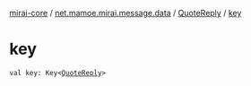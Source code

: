 [mirai-core](../../index.md) / [net.mamoe.mirai.message.data](../index.md) / [QuoteReply](index.md) / [key](./key.md)

# key

`val key: Key<`[`QuoteReply`](index.md)`>`